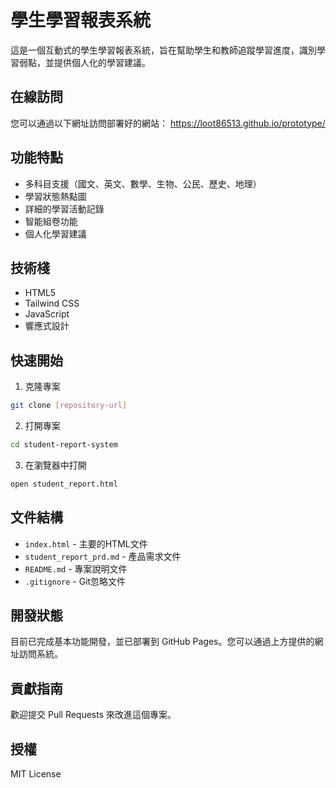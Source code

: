 # 學生學習報表系統

這是一個互動式的學生學習報表系統，旨在幫助學生和教師追蹤學習進度，識別學習弱點，並提供個人化的學習建議。

## 在線訪問

您可以通過以下網址訪問部署好的網站：
https://loot86513.github.io/prototype/

## 功能特點

- 多科目支援（國文、英文、數學、生物、公民、歷史、地理）
- 學習狀態熱點圖
- 詳細的學習活動記錄
- 智能組卷功能
- 個人化學習建議

## 技術棧

- HTML5
- Tailwind CSS
- JavaScript
- 響應式設計

## 快速開始

1. 克隆專案
```bash
git clone [repository-url]
```

2. 打開專案
```bash
cd student-report-system
```

3. 在瀏覽器中打開
```bash
open student_report.html
```

## 文件結構

- `index.html` - 主要的HTML文件
- `student_report_prd.md` - 產品需求文件
- `README.md` - 專案說明文件
- `.gitignore` - Git忽略文件

## 開發狀態

目前已完成基本功能開發，並已部署到 GitHub Pages。您可以通過上方提供的網址訪問系統。

## 貢獻指南

歡迎提交 Pull Requests 來改進這個專案。

## 授權

MIT License 